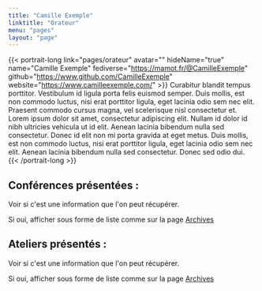 ```yaml
---
title: "Camille Exemple"
linktitle: "Orateur"
menu: "pages"
layout: "page"
---
```


{{< portrait-long
    link="pages/orateur"
    avatar=""
    hideName="true"
    name="Camille Exemple"
    fediverse="https://mamot.fr/@CamilleExemple"
    github="https://www.github.com/CamilleExemple"
    website="https://www.camilleexemple.com/" >}}
    Curabitur blandit tempus porttitor. Vestibulum id ligula porta felis euismod semper. Duis mollis, est non commodo luctus, nisi erat porttitor ligula, eget lacinia odio sem nec elit. Praesent commodo cursus magna, vel scelerisque nisl consectetur et.
    Lorem ipsum dolor sit amet, consectetur adipiscing elit. Nullam id dolor id nibh ultricies vehicula ut id elit. Aenean lacinia bibendum nulla sed consectetur. Donec id elit non mi porta gravida at eget metus. Duis mollis, est non commodo luctus, nisi erat porttitor ligula, eget lacinia odio sem nec elit. Aenean lacinia bibendum nulla sed consectetur. Donec sed odio dui.
{{< /portrait-long >}}

<h2>Conférences présentées&nbsp;:</h2>

<p>Voir si c'est une information que l'on peut récupérer.</p>
<p>Si oui, afficher sous forme de liste comme sur la page <a href="/pages/archives">Archives</a>

<h2>Ateliers présentés&nbsp;:</h2>

<p>Voir si c'est une information que l'on peut récupérer.</p>
<p>Si oui, afficher sous forme de liste comme sur la page <a href="/pages/archives">Archives</a>
